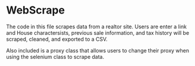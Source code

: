 # WebScrape

The code in this file scrapes data from a realtor site. Users are enter a link and House charactersists,
previous sale information, and tax history will be scraped, cleaned, and exported to a CSV.

Also included is a proxy class that allows users to change their proxy when using the selenium class to scrape data.

